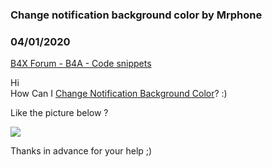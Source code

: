 ### Change notification background color by Mrphone
### 04/01/2020
[B4X Forum - B4A - Code snippets](https://www.b4x.com/android/forum/threads/115693/)

Hi  
How Can I [Change Notification Background Color](https://www.b4x.com/android/forum/threads/nb6-notifications-builder-class-2018.91819/#content)? :)  
  
Like the picture below ?   
  
![](https://www.b4x.com/android/forum/attachments/91034)  
  
Thanks in advance for your help ;)